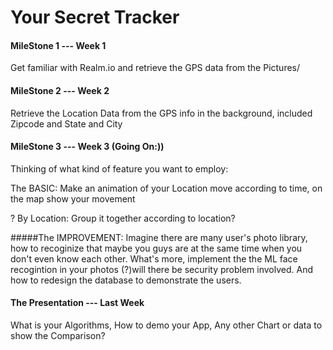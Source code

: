 # Your Secret Tracker

#### MileStone 1 --- Week 1 
Get familiar with Realm.io and retrieve the GPS data from the Pictures/

#### MileStone 2 --- Week 2
Retrieve the Location Data from the GPS info in the background, included Zipcode and State and City

#### MileStone 3 --- Week 3 (Going On:))
Thinking of what kind of feature you want to employ:

The BASIC: Make an animation of your Location move according to time, on the map show your movement 

? By Location: Group it together according to location?

#####The IMPROVEMENT: Imagine there are many user's photo library, how to recoginize that maybe you guys are at the same time when
you don't even know each other. What's more, implement the the ML face recogintion in your photos (?)will there be security problem involved. And how to redesign the database to demonstrate the users. 

#### The Presentation --- Last Week
What is your Algorithms, How to demo your App, Any other Chart or data to show the Comparison?
